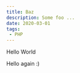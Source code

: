 ```yaml
---
title: Baz
description: Some foo ...
date: 2020-03-01
tags:
 - PHP
---
```


Hello World

<!-- more -->

Hello again :) 